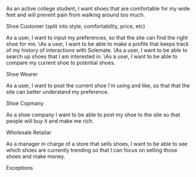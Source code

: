 As an active college student, I want shoes that are comfortable for my wide feet and will prevent pain from walking around too much.


Shoe Customer (split into style, comfortability, price, etc)

  As a user, I want to input my preferences, so that the site can find the right shoe for me.
  \As a user, I want to be able to make a profile that keeps track of my history of interactions with Solemate.
  \As a user, I want to be able to search up shoes that I am interested in.
  \As a user, I want to be able to compare my current shoe to potential shoes.

Shoe Wearer 

  As a user, I want to post the current shoe I'm using and like, so that that the site can better understand my preference.

Shoe Copmany

  As a shoe company I want to be able to post my shoe to the site so that people will buy it and make me rich.

Wholesale Retailar

  As a manager in charge of a store that sells shoes, I want to be able to see which shoes are currently trending so that I can focus on selling those shoes and make money.




Exceptions
